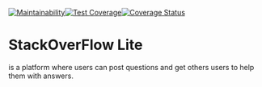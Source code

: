 [![Maintainability](https://api.codeclimate.com/v1/badges/00e0c0d02db50dfc3f1c/maintainability)](https://codeclimate.com/github/gbols/api-endpoint/maintainability)[![Test Coverage](https://api.codeclimate.com/v1/badges/00e0c0d02db50dfc3f1c/test_coverage)](https://codeclimate.com/github/gbols/api-endpoint/test_coverage)[![Coverage Status](https://coveralls.io/repos/github/gbols/api-endpoint/badge.svg?branch=ft-get-questions-#159896127)](https://coveralls.io/github/gbols/api-endpoint?branch=develop)
# StackOverFlow Lite 
is a platform where users can post questions and get others users to help them with answers.
